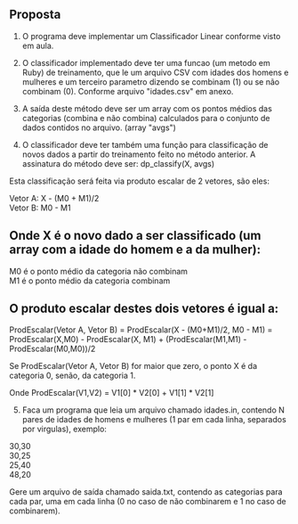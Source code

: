 
Proposta
-----------------------------------------------------------------------------------------
1) O programa deve implementar um Classificador Linear conforme visto em aula.

2) O classificador implementado deve ter uma funcao (um metodo em Ruby) de treinamento,
que le um arquivo CSV com idades dos homens e mulheres e um terceiro parametro dizendo se
combinam (1) ou se não combinam (0). Conforme arquivo "idades.csv" em anexo.

3) A saída deste método deve ser um array com os pontos médios das categorias (combina e
não combina) calculados para o conjunto de dados contidos no arquivo. (array "avgs")

4) O classificador deve ter também uma função para classificação de novos dados a partir
do treinamento feito no método anterior. A assinatura do método deve ser: dp_classify(X, avgs)

Esta classificação será feita via produto escalar de 2 vetores, são eles:

Vetor A: X - (M0 + M1)/2  
Vetor B: M0 - M1  

Onde X é o novo dado a ser classificado (um array com a idade do homem e a da mulher):
-----------------------------------------------------------------------------------------
M0 é o ponto médio da categoria não combinam  
M1 é o ponto médio da categoria combinam  

O produto escalar destes dois vetores é igual a:
-----------------------------------------------------------------------------------------
ProdEscalar(Vetor A, Vetor B) = ProdEscalar(X - (M0+M1)/2, M0 - M1) = ProdEscalar(X,M0) - ProdEscalar(X, M1) + (ProdEscalar(M1,M1) - ProdEscalar(M0,M0))/2

Se ProdEscalar(Vetor A, Vetor B) for maior que zero, o ponto X é da categoria 0, senão, da categoria 1.

Onde ProdEscalar(V1,V2) = V1[0] * V2[0] + V1[1] * V2[1]

5) Faca um programa que leia um arquivo chamado idades.in, contendo N pares de idades de homens
e mulheres (1 par em cada linha, separados por virgulas), exemplo:

30,30  
30,25  
25,40  
48,20  

Gere um arquivo de saída chamado saida.txt, contendo as categorias para cada par, uma em cada
linha (0 no caso de não combinarem e 1 no caso de combinarem).
